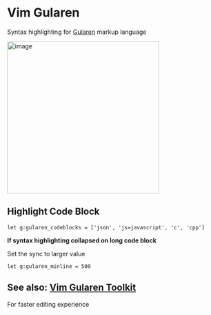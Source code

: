 # Vim Gularen
Syntax highlighting for [Gularen](https://github.com/noorwachid/gularen) markup language

<img width="352" alt="image" src="https://github.com/noorwachid/gularen/assets/42460975/62d3889b-dcd8-4445-ac5c-fa85623c5375">

## Highlight Code Block
``` vim
let g:gularen_codeblocks = ['json', 'js=javascript', 'c', 'cpp']
```

**If syntax highlighting collapsed on long code block**

Set the sync to larger value
``` vim
let g:gularen_minline = 500
```

## See also: [Vim Gularen Toolkit](https://github.com/noorwachid/vim-gularen-tk) 
For faster editing experience
